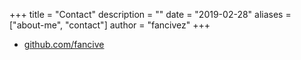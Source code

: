 +++
title = "Contact"
description = ""
date = "2019-02-28"
aliases = ["about-me", "contact"]
author = "fancivez"
+++

- [github.com/fancive](https://github.com/fancive)
